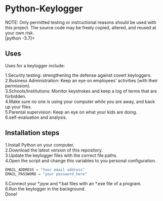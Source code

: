 # Python-Keylogger
NOTE: Only permitted testing or instructional reasons should be used with this project. The source code may be freely copied, altered, and reused at your own risk.<br />
[python -3.7]>

## Uses
Uses for a keylogger include:

1.Security testing: strengthening the defense against covert keyloggers.<br />
2.Business Administration: Keep an eye on employees' activities (with their permission).<br />
3.Schools/Institutions: Monitor keystrokes and keep a log of terms that are forbidden.<br />
4.Make sure no one is using your computer while you are away, and back up your files.<br />
5.Parental supervision: Keep an eye on what your kids are doing.<br />
6.self-evaluation and analysis.<br />

## Installation steps
1.Install Python on your computer.<br />
2.Download the latest version of this repository.<br />
3.Update the keylogger files with the correct file paths.<br />
4.Open the script and change this variables to you personal configuration.<br />
```python
EMAIL_ADDRESS = "Your email address"
EMAIL_PASSWORD = "your password_here"
```
5.Connect your *.pyw and *.bat files with an *.exe file of a program.<br />
6.Run the keylogger in the background.<br />
Done!
